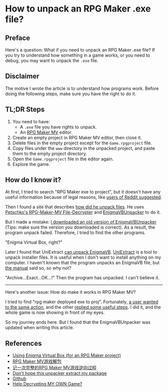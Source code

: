 # How to unpack an RPG Maker .exe file?

## Preface

Here's a question: What if you need to unpack an RPG Maker .exe file? If you try to understand how something in a game works, or you need to debug, you may want to unpack the `.exe` file.

## Disclaimer

The motive I wrote the article is to understand how programs work. Before doing the following steps, make sure you have the right to do it.

## TL;DR Steps

1. You need to have:
    * A `.exe` file you have rights to unpack.
    * An [RPG Maker MV](https://store.steampowered.com/app/363890/RPG_Maker_MV) editor.
2. Create an empty project in RPG Maker MV editor, then close it.
3. Delete files in the empty project except for the `Game.rpgproject` file.
4. Copy files under the `www` directory in the unpacked project, and paste them to the empty project directory.
5. Open the `Game.rpgproject` file in the editor again.
6. Explore the game.

## How do I know it?

At first, I tried to search "RPG Maker exe to project", but it doesn't have any useful information because of legal reasons, like [users of Reddit suggested](https://www.reddit.com/r/RPGMaker/comments/n532q7/is_it_possible_to_decompile_an_exe_file_into_the).

Then I found a site that describes [how did he unpack files](https://www.crowsong.xyz/127.html). He uses [Petschko's RPG-Maker-MV File-Decrypter](https://github.com/Petschko/Java-RPG-Maker-MV-Decrypter) and [EnigmaVBUnpacker](https://lifeinhex.com/update-of-unpackers) to do it.

But I made a mistake: [I downloaded an old version of EnigmaVBUnpacker](https://lifeinhex.com/updated-enigma-virtualbox-unpacker-again) (Tips: make sure the version you downloaded is correct). As a result, the program unpack failed. Therefore, I tried to find the other programs.

"Enigma Virtual Box, right?"

Later I found that UniExtract [can unpack EnigmaVB](https://github.com/Bioruebe/UniExtract2/releases/tag/v2.0.0-rc.2). [UniExtract](https://github.com/Bioruebe/UniExtract2) is a tool to unpack installer files. It is useful when I don't want to install anything on my computer. I haven't known that the program unpacks an EnigmaVB file, but [the manual](https://github.com/Bioruebe/UniExtract2/blob/master/docs/FORMATS.md) said so, so why not?

"Archive...Exact...OK...!" Then the program has unpacked. I can't believe it.

---

Here's another issue: How do make it works in RPG Maker MV?

I tried to find "rpg maker deployed exe to proj". Fortunately, [a user wanted to the same action](https://steamcommunity.com/app/363890/discussions/1/352792037324112104), and the other [replied some useful steps](https://steamcommunity.com/app/363890/discussions/1/352792037324112104/#c352792037324271745). I did it, and the whole game is now showing in front of my eyes.

So my journey ends here. But I found that the EnigmaVBUnpacker was updated when writing this article.

## References

* [Using Enigma Virtual Box (for an RPG Maker project)](https://rmmv.neocities.org/page/01_11_07.html)
* [RPG Maker MV游戏解包](https://www.crowsong.xyz/127.html)
* [记一次完整的RPG Maker MV游戏逆向过程](https://www.codenong.com/cs105878652)
* [Don't hope this unpacker extract my package](https://forum.enigmaprotector.com/viewtopic.php?t=16222)
* [Github](https://github.com/Bioruebe/UniExtract2/releases/tag/v2.0.0-rc.2)
* [Help Decrypting MY OWN Game?](https://steamcommunity.com/app/363890/discussions/1/352792037324112104)
